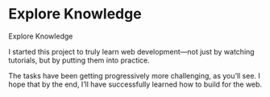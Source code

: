 # Explore Knowledge
Explore Knowledge

I started this project to truly learn web development—not just by watching tutorials, but by putting them into practice. 

The tasks have been getting progressively more challenging, as you’ll see. I hope that by the end, I’ll have successfully learned how to build for the web.
